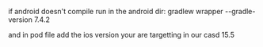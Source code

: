 if android doesn't compile run in the android dir: gradlew wrapper --gradle-version 7.4.2

and in pod file add the ios version your are targetting in our casd 15.5
